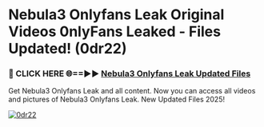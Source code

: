 # Nebula3 Onlyfans Leak Original Videos 0nlyFans Leaked - Files Updated! (0dr22)

<h3>🔴 CLICK HERE 🌐==►► <a href="https://tinyurl.com/3hn5wdd3" rel="nofollow">Nebula3 Onlyfans Leak Updated Files</a></h3>

Get Nebula3 Onlyfans Leak and all content. Now you can access all videos and pictures of Nebula3 Onlyfans Leak. New Updated Files 2025!

[![0dr22](https://i.imgur.com/4HnBqBT.gif)](https://tinyurl.com/3hn5wdd3)
